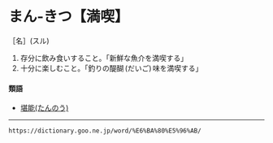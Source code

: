 # まん‐きつ【満喫】

［名］(スル)
1. 存分に飲み食いすること。「新鮮な魚介を満喫する」
2. 十分に楽しむこと。「釣りの醍醐 (だいご) 味を満喫する」
    

#### 類語

-   [堪能(たんのう)](https://dictionary.goo.ne.jp/word/%E5%A0%AA%E8%83%BD_%28%E3%81%9F%E3%82%93%E3%81%AE%E3%81%86%29/#jn-140518)

---
`https://dictionary.goo.ne.jp/word/%E6%BA%80%E5%96%AB/`